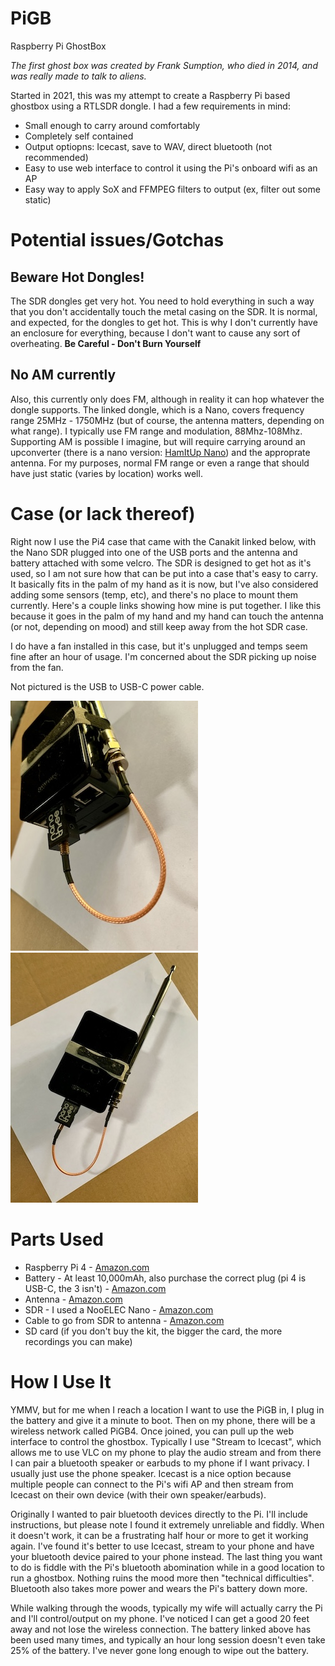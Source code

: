 # PiGB
Raspberry Pi GhostBox

_The first ghost box was created by Frank Sumption, who died in 2014, and was really made to talk to aliens._

Started in 2021, this was my attempt to create a Raspberry Pi based ghostbox using a RTLSDR dongle. I had a few requirements in mind:

* Small enough to carry around comfortably
* Completely self contained
* Output optiopns: Icecast, save to WAV, direct bluetooth (not recommended)
* Easy to use web interface to control it using the Pi's onboard wifi as an AP
* Easy way to apply SoX and FFMPEG filters to output (ex, filter out some static)

# Potential issues/Gotchas

## Beware Hot Dongles!

The SDR dongles get very hot. You need to hold everything in such a way that you don't accidentally touch the metal casing on the SDR. It is normal, and expected, for the dongles to get hot. This is why I don't currently have an enclosure for everything, because I don't want to cause any sort of overheating. **Be Careful - Don't Burn Yourself**

## No AM currently 

Also, this currently only does FM, although in reality it can hop whatever the dongle supports. The linked dongle, which is a Nano, covers frequency range 25MHz - 1750MHz (but of course, the antenna matters, depending on what range). I typically use FM range and modulation, 88Mhz-108Mhz. Supporting AM is possible I imagine, but will require carrying around an upconverter (there is a nano version: [HamItUp Nano](https://www.amazon.com/Ham-Up-Nano-Upconverter-Accessories/dp/B084KL1MXM)) and the approprate antenna. For my purposes, normal FM range or even a range that should have just static (varies by location) works well.

# Case (or lack thereof)

Right now I use the Pi4 case that came with the Canakit linked below, with the Nano SDR plugged into one of the USB ports and the antenna and battery attached with some velcro. The SDR is designed to get hot as it's used, so I am not sure how that can be put into a case that's easy to carry. It basically fits in the palm of my hand as it is now, but I've also considered adding some sensors (temp, etc), and there's no place to mount them currently. Here's a couple links showing how mine is put together. I like this because it goes in the palm of my hand and my hand can touch the antenna (or not, depending on mood) and still keep away from the hot SDR case.

I do have a fan installed in this case, but it's unplugged and temps seem fine after an hour of usage. I'm concerned about the SDR picking up noise from the fan.

Not pictured is the USB to USB-C power cable.

![PiGB](images/IMG_1532.jpeg)
![PiGB](images/IMG_1531.jpeg)

# Parts Used

* Raspberry Pi 4 - [Amazon.com](https://www.amazon.com/CanaKit-Raspberry-8GB-Starter-Kit/dp/B08956GVXN)
* Battery - At least 10,000mAh, also purchase the correct plug (pi 4 is USB-C, the 3 isn't) - [Amazon.com](https://www.amazon.com/gp/product/B0194WDVHI)
* Antenna - [Amazon.com](https://www.amazon.com/gp/product/B07PT76LW4)
* SDR - I used a NooELEC Nano - [Amazon.com](https://www.amazon.com/gp/product/B07XPZMDZV)
* Cable to go from SDR to antenna - [Amazon.com](https://www.amazon.com/gp/product/B00CTJN480)
* SD card (if you don't buy the kit, the bigger the card, the more recordings you can make)
  
# How I Use It

YMMV, but for me when I reach a location I want to use the PiGB in, I plug in the battery and give it a minute to boot. Then on my phone, there will be a wireless network called PiGB4. Once joined, you can pull up the web interface to control the ghostbox. Typically I use "Stream to Icecast", which allows me to use VLC on my phone to play the audio stream and from there I can pair a bluetooth speaker or earbuds to my phone if I want privacy. I usually just use the phone speaker. Icecast is a nice option because multiple people can connect to the Pi's wifi AP and then stream from Icecast on their own device (with their own speaker/earbuds). 

Originally I wanted to pair bluetooth devices directly to the Pi. I'll include instructions, but please note I found it extremely unreliable and fiddly. When it doesn't work, it can be a frustrating half hour or more to get it working again. I've found it's better to use Icecast, stream to your phone and have your bluetooth device paired to your phone instead. The last thing you want to do is fiddle with the Pi's bluetooth abomination while in a good location to run a ghostbox. Nothing ruins the mood more then "technical difficulties". Bluetooth also takes more power and wears the Pi's battery down more. 

While walking through the woods, typically my wife will actually carry the Pi and I'll control/output on my phone. I've noticed I can get a good 20 feet away and not lose the wireless connection. The battery linked above has been used many times, and typically an hour long session doesn't even take 25% of the battery. I've never gone long enough to wipe out the battery. 
